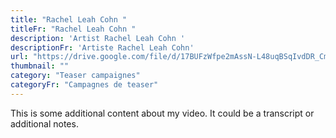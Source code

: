 ```yaml
---
title: "Rachel Leah Cohn "
titleFr: "Rachel Leah Cohn "
description: 'Artist Rachel Leah Cohn '
descriptionFr: 'Artiste Rachel Leah Cohn'
url: "https://drive.google.com/file/d/17BUFzWfpe2mAssN-L48uqBSqIvdDR_Cm/preview"
thumbnail: ""
category: "Teaser campaignes"
categoryFr: "Campagnes de teaser"
---
```


This is some additional content about my video. It could be a transcript or additional notes.